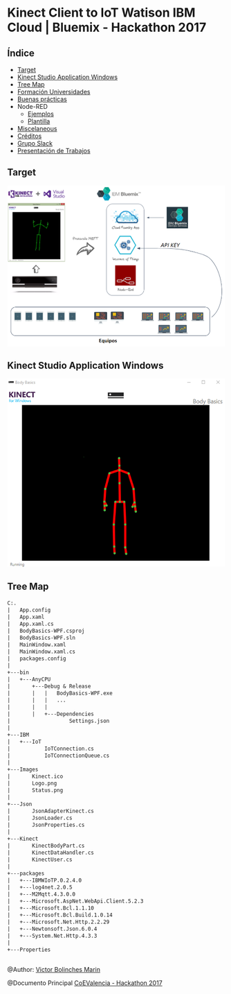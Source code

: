 # Kinect Client to IoT Watison IBM Cloud | Bluemix - Hackathon 2017

## Índice
* [Target](https://github.com/vicboma1/clienteKinectIBMCloudIoTWatson/blob/master/README.md#target)
* [Kinect Studio Application Windows](https://github.com/vicboma1/clienteKinectIBMCloudIoTWatson/blob/master/README.md#kinect-studio-application-windows)
* [Tree Map](https://github.com/vicboma1/clienteKinectIBMCloudIoTWatson/blob/master/README.md#tree-map)
* [Formación Universidades](https://github.com/CoEValencia/Hackathon_2017/blob/master/README.md#formación-universidades)
* [Buenas prácticas](https://github.com/CoEValencia/Hackathon_2017/blob/master/README.md#buenas-prácticas)
* Node-RED
  * [Ejemplos](https://github.com/CoEValencia/Hackathon_2017/blob/master/README.md#ejemplos-node-red)
  * [Plantilla](https://github.com/CoEValencia/Hackathon_2017/blob/master/README.md#plantilla-node-red)
* [Miscelaneous](https://github.com/CoEValencia/Hackathon_2017/blob/master/README.md#miscelaneous)
* [Créditos](https://github.com/CoEValencia/Hackathon_2017/blob/master/README.md#créditos)
* [Grupo Slack](https://github.com/CoEValencia/Hackathon_2017/blob/master/README.md#grupo-slack)
* [Presentación de Trabajos](https://github.com/CoEValencia/Hackathon_2017/blob/master/README.md#presentación-de-trabajos-)


## Target

![](https://github.com/CoEValencia/Hackathon_2017/blob/master/assets/target.png)

## Kinect Studio Application Windows
![](https://github.com/vicboma1/StarterKitBluemixHands/blob/master/assets/_starterKitBluemixBodyParts.gif)


## Tree Map

```text
C:.
|   App.config
|   App.xaml
|   App.xaml.cs
|   BodyBasics-WPF.csproj
|   BodyBasics-WPF.sln
|   MainWindow.xaml
|   MainWindow.xaml.cs
|   packages.config
|                   
+---bin
|   +---AnyCPU
|       +---Debug & Release
|       |   |   BodyBasics-WPF.exe
|       |   |   ...
|       |   |   
|       |   +---Dependencies
|                   Settings.json
|                       
+---IBM
|   +---IoT
|           IoTConnection.cs
|           IoTConnectionQueue.cs
|           
+---Images
|       Kinect.ico
|       Logo.png
|       Status.png
|       
+---Json
|       JsonAdapterKinect.cs
|       JsonLoader.cs
|       JsonProperties.cs
|       
+---Kinect
|       KinectBodyPart.cs
|       KinectDataHandler.cs
|       KinectUser.cs
|               
+---packages
|   +---IBMWIoTP.0.2.4.0              
|   +---log4net.2.0.5
|   +---M2Mqtt.4.3.0.0      
|   +---Microsoft.AspNet.WebApi.Client.5.2.3     
|   +---Microsoft.Bcl.1.1.10         
|   +---Microsoft.Bcl.Build.1.0.14
|   +---Microsoft.Net.Http.2.2.29
|   +---Newtonsoft.Json.6.0.4
|   +---System.Net.Http.4.3.3
|           
+---Properties
        
```
@Author: [Victor Bolinches Marin](https://github.com/vicboma1)  

@Documento Principal  [CoEValencia - Hackathon 2017](https://github.com/CoEValencia/Hackathon_2017)
